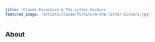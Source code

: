 ```yaml
---
title: 'Claude Furniture & The Litter Kickers'
featured_image: 'artists/claude-furniture-the-litter-kickers.jpg'
---
```


## About


